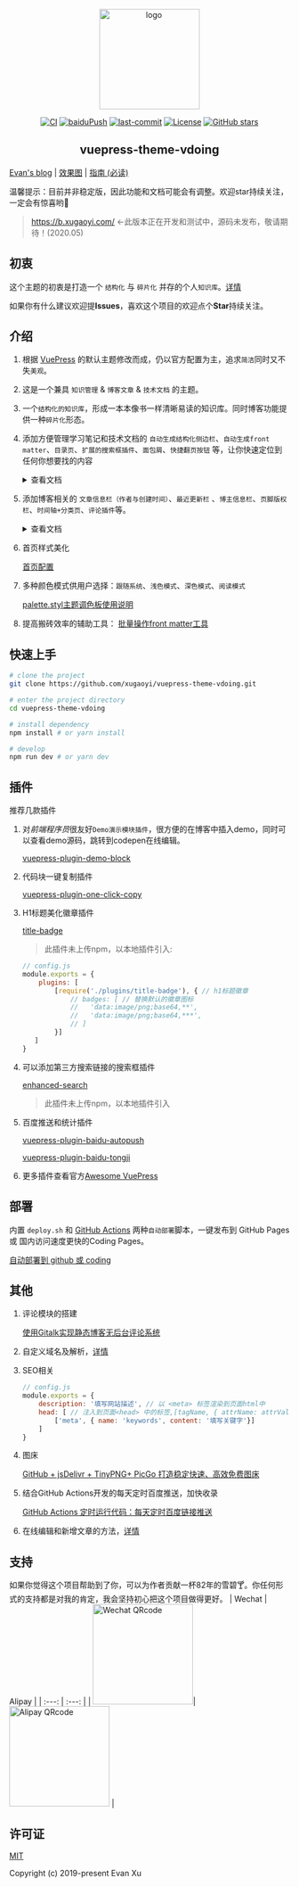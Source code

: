 <p align="center"><a href="https://xugaoyi.com/" target="_blank" rel="noopener noreferrer"><img width="180" src="https://cdn.jsdelivr.net/gh/xugaoyi/image_store/blog/20200409124835.png" alt="logo"></a></p>

<p align="center">
  <a href="https://github.com/xugaoyi/vuepress-theme-vdoing/actions?query=workflow%3ACI"><img src="https://github.com/xugaoyi/vuepress-theme-vdoing/workflows/CI/badge.svg" alt="CI"></a>
  <a href="https://github.com/xugaoyi/vuepress-theme-vdoing/actions?query=workflow%3AbaiduPush"><img src="https://github.com/xugaoyi/vuepress-theme-vdoing/workflows/baiduPush/badge.svg" alt="baiduPush"></a>
  <a href="https://github.com/xugaoyi/vuepress-theme-vdoing/commits/master"><img src="https://img.shields.io/github/last-commit/xugaoyi/vuepress-theme-vdoing" alt="last-commit"></a>
  <a href="https://github.com/xugaoyi/vuepress-theme-vdoing/blob/master/LICENSE"><img src="https://img.shields.io/github/license/xugaoyi/vuepress-theme-vdoing
" alt="License"></a>
  <a href="https://github.com/xugaoyi/vuepress-theme-vdoing/stargazers"><img src="https://img.shields.io/github/stars/xugaoyi/vuepress-theme-vdoing?logo=ReverbNation&logoColor=rgba(255,255,255,.6)" alt="GitHub stars"></a>

  

</p>

<h2 align="center">vuepress-theme-vdoing</h2>



[Evan's blog](https://xugaoyi.com/) | [效果图](https://xugaoyi.com/pages/d557b9a89a215d2e) | [指南 (必读)](https://github.com/xugaoyi/vuepress-theme-vdoing/issues/350)

温馨提示：目前并非稳定版，因此功能和文档可能会有调整。欢迎star持续关注，一定会有惊喜哟🎉

> <https://b.xugaoyi.com/> ←此版本正在开发和测试中，源码未发布，敬请期待！(2020.05)

## 初衷

这个主题的初衷是打造一个 `结构化` 与 `碎片化` 并存的个人`知识库`。[详情](https://github.com/xugaoyi/vuepress-theme-vdoing/issues/339)

如果你有什么建议欢迎提**Issues**，喜欢这个项目的欢迎点个**Star**持续关注。

## 介绍

1. 根据 [VuePress](https://vuepress.vuejs.org/zh/) 的默认主题修改而成，仍以官方配置为主，追求`简洁`同时又不失`美观`。

2. 这是一个兼具 `知识管理` & `博客文章` & `技术文档` 的主题。

3. 一个`结构化的知识库`，形成一本本像书一样清晰易读的知识库。同时博客功能提供一种`碎片化`形态。

4. 添加方便管理学习笔记和技术文档的 `自动生成结构化侧边栏`、`自动生成front matter`、`目录页`、`扩展的搜索框插件`、`面包屑`、`快捷翻页按钮` 等，让你快速定位到任何你想要找的内容

   <details>
    <summary>查看文档</summary>
    <ul>
        <li><b>自动生成结构化侧边栏</b> 让你拥有一个结构清晰的侧边栏，无需手动配置。<br/>
        <a href="https://github.com/xugaoyi/vuepress-theme-vdoing/issues/113">构建结构化站点的核心配置和约定</a>
        </li>
        <li><b>自动生成front matter</b> 助你专注于写作，你无需给每个.md文件都手写front matter。<br/>
        <a href="https://github.com/xugaoyi/vuepress-theme-vdoing/issues/324">自动生成front matter</a>
        </li>
        <li>简单的<b>目录页</b>配置，查看 <a href="https://github.com/xugaoyi/vuepress-theme-vdoing/issues/330">目录页配置</a>
        </li>
        <li>
        可以添加第三方搜索链接的<a href="https://github.com/xugaoyi/vuepress-theme-vdoing/blob/master/docs/.vuepress/plugins/enhanced-search/README.md">扩展的搜索框插件</a>，提高搬砖效率。
        </li>
       <li>
        	<b>面包屑</b>和<b>快捷翻页按钮</b>内置于主题，无需配置。（面包屑数据依赖于自动生成的结构化侧边栏）
        </li>
    </ul>
   </details>


5. 添加博客相关的 `文章信息栏（作者与创建时间）`、`最近更新栏` 、`博主信息栏`、`页脚版权栏`、`时间轴+分类页`、`评论插件`等。
   <details>
    <summary>查看文档</summary>
    <ul>
        <li>
          文章信息栏（作者与创建时间）、最近更新栏、博主信息栏和页脚版权栏等在
          <a href="https://github.com/xugaoyi/vuepress-theme-vdoing/issues/343">config.js配置</a>
        </li>
        <li>
          <a href="https://github.com/xugaoyi/vuepress-theme-vdoing/issues/331">时间轴+分类 页面配置</a> 
        </li>
        <li>
          <a href="https://github.com/dongyuanxin/vuepress-plugin-comment">评论栏插件</a>
        </li>
    </ul>
   </details>
   
6. 首页样式美化

   [首页配置](https://github.com/xugaoyi/vuepress-theme-vdoing/issues/338)

7. 多种颜色模式供用户选择：`跟随系统`、`浅色模式`、`深色模式`、`阅读模式`

   [palette.styl主题调色板使用说明](https://github.com/xugaoyi/vuepress-theme-vdoing/issues/345)

8. 提高搬砖效率的辅助工具： [批量操作front matter工具](https://github.com/xugaoyi/vuepress-theme-vdoing/issues/351)

## 快速上手

```bash
# clone the project
git clone https://github.com/xugaoyi/vuepress-theme-vdoing.git

# enter the project directory
cd vuepress-theme-vdoing

# install dependency
npm install # or yarn install

# develop
npm run dev # or yarn dev
```

## 插件

推荐几款插件


1. 对*前端程序员*很友好`Demo演示模块插件`，很方便的在博客中插入demo，同时可以查看demo源码，跳转到codepen在线编辑。

   [vuepress-plugin-demo-block](https://www.npmjs.com/package/vuepress-plugin-demo-block)

2. 代码块一键复制插件

   [vuepress-plugin-one-click-copy](https://www.npmjs.com/package/vuepress-plugin-one-click-copy)

3. H1标题美化徽章插件

   [title-badge](https://github.com/xugaoyi/vuepress-theme-vdoing/tree/master/docs/.vuepress/plugins/title-badge)

   > 此插件未上传npm，以本地插件引入:

   ```js
   // config.js
   module.exports = {
       plugins: [
           [require('./plugins/title-badge'), { // h1标题徽章
               // badges: [ // 替换默认的徽章图标
               //   'data:image/png;base64,**',
               //   'data:image/png;base64,***',
               // ]
           }]
      ]
   }
   ```

4. 可以添加第三方搜索链接的搜索框插件

   [enhanced-search](https://github.com/xugaoyi/vuepress-theme-vdoing/blob/master/docs/.vuepress/plugins/enhanced-search/README.md)

   > 此插件未上传npm，以本地插件引入

5. 百度推送和统计插件

   [vuepress-plugin-baidu-autopush](https://www.npmjs.com/package/vuepress-plugin-baidu-autopush)

   [vuepress-plugin-baidu-tongji](https://www.npmjs.com/package/vuepress-plugin-baidu-tongji)

6. 更多插件查看官方[Awesome VuePress](https://github.com/vuepressjs/awesome-vuepress)

## 部署

内置 `deploy.sh` 和 [GitHub Actions](https://github.com/features/actions) 两种`自动部署`脚本，一键发布到 GitHub Pages 或 国内访问速度更快的Coding Pages。

[自动部署到 github 或 coding](https://github.com/xugaoyi/vuepress-theme-vdoing/issues/325)



## 其他

1. 评论模块的搭建

   [使用Gitalk实现静态博客无后台评论系统](https://xugaoyi.com/pages/1da0bf9a988eafe5/)

2. 自定义域名及解析，[详情](https://github.com/xugaoyi/vuepress-theme-vdoing/issues/326)

3. SEO相关

   ```js
   // config.js
   module.exports = {
       description: '填写网站描述', // 以 <meta> 标签渲染到页面html中
       head: [ // 注入到页面<head> 中的标签,[tagName, { attrName: attrValue }]
           ['meta', { name: 'keywords', content: '填写关键字'}]
       ]
   }
   ```

4. 图床

   [GitHub + jsDelivr + TinyPNG+ PicGo 打造稳定快速、高效免费图床](https://xugaoyi.com/pages/a5f73af5185fdf0a/)

5. 结合GitHub Actions开发的每天定时百度推送，加快收录

   [GitHub Actions 定时运行代码：每天定时百度链接推送](https://xugaoyi.com/pages/f44d2f9ad04ab8d3/)

6. 在线编辑和新增文章的方法，[详情](https://github.com/xugaoyi/vuepress-theme-vdoing/issues/327)

## 支持
如果你觉得这个项目帮助到了你，可以为作者贡献一杯82年的雪碧🍸。你任何形式的支持都是对我的肯定，我会坚持初心把这个项目做得更好。
| Wechat | Alipay |
| :---: | :---: |
| <img src="https://cdn.jsdelivr.net/gh/xugaoyi/image_store/blog/20200410113708.jpg" alt="Wechat QRcode" width=180>| <img src="https://cdn.jsdelivr.net/gh/xugaoyi/image_store/blog/20200410113707.jpg" alt="Alipay QRcode" width=180> |

## 许可证
[MIT](https://github.com/xugaoyi/vuepress-theme-vdoing/blob/master/LICENSE)

Copyright (c) 2019-present Evan Xu
